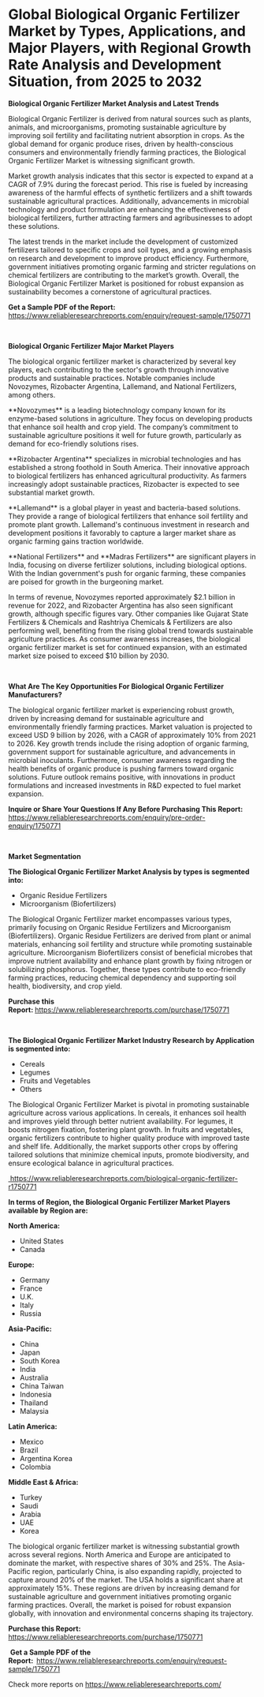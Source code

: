 <p><h1>Global Biological Organic Fertilizer Market by Types, Applications, and Major Players, with Regional Growth Rate Analysis and Development Situation, from 2025 to 2032</h1></p><p><strong>Biological Organic Fertilizer Market Analysis and Latest Trends</strong></p>
<p><p>Biological Organic Fertilizer is derived from natural sources such as plants, animals, and microorganisms, promoting sustainable agriculture by improving soil fertility and facilitating nutrient absorption in crops. As the global demand for organic produce rises, driven by health-conscious consumers and environmentally friendly farming practices, the Biological Organic Fertilizer Market is witnessing significant growth. </p><p>Market growth analysis indicates that this sector is expected to expand at a CAGR of 7.9% during the forecast period. This rise is fueled by increasing awareness of the harmful effects of synthetic fertilizers and a shift towards sustainable agricultural practices. Additionally, advancements in microbial technology and product formulation are enhancing the effectiveness of biological fertilizers, further attracting farmers and agribusinesses to adopt these solutions.</p><p>The latest trends in the market include the development of customized fertilizers tailored to specific crops and soil types, and a growing emphasis on research and development to improve product efficiency. Furthermore, government initiatives promoting organic farming and stricter regulations on chemical fertilizers are contributing to the market’s growth. Overall, the Biological Organic Fertilizer Market is positioned for robust expansion as sustainability becomes a cornerstone of agricultural practices.</p></p>
<p><strong>Get a Sample PDF of the Report:&nbsp;</strong> <a href="https://www.reliableresearchreports.com/enquiry/request-sample/1750771?utm_campaign=3020&utm_medium=2&utm_source=Github&utm_content=ia&utm_term=30032025&utm_id=biological-organic-fertilizer">https://www.reliableresearchreports.com/enquiry/request-sample/1750771</a></p>
<p>&nbsp;</p>
<p><strong>Biological Organic Fertilizer Major Market Players</strong></p>
<p><p>The biological organic fertilizer market is characterized by several key players, each contributing to the sector's growth through innovative products and sustainable practices. Notable companies include Novozymes, Rizobacter Argentina, Lallemand, and National Fertilizers, among others.</p><p>**Novozymes** is a leading biotechnology company known for its enzyme-based solutions in agriculture. They focus on developing products that enhance soil health and crop yield. The company’s commitment to sustainable agriculture positions it well for future growth, particularly as demand for eco-friendly solutions rises.</p><p>**Rizobacter Argentina** specializes in microbial technologies and has established a strong foothold in South America. Their innovative approach to biological fertilizers has enhanced agricultural productivity. As farmers increasingly adopt sustainable practices, Rizobacter is expected to see substantial market growth.</p><p>**Lallemand** is a global player in yeast and bacteria-based solutions. They provide a range of biological fertilizers that enhance soil fertility and promote plant growth. Lallemand's continuous investment in research and development positions it favorably to capture a larger market share as organic farming gains traction worldwide.</p><p>**National Fertilizers** and **Madras Fertilizers** are significant players in India, focusing on diverse fertilizer solutions, including biological options. With the Indian government's push for organic farming, these companies are poised for growth in the burgeoning market.</p><p>In terms of revenue, Novozymes reported approximately $2.1 billion in revenue for 2022, and Rizobacter Argentina has also seen significant growth, although specific figures vary. Other companies like Gujarat State Fertilizers & Chemicals and Rashtriya Chemicals & Fertilizers are also performing well, benefiting from the rising global trend towards sustainable agriculture practices. As consumer awareness increases, the biological organic fertilizer market is set for continued expansion, with an estimated market size poised to exceed $10 billion by 2030.</p></p>
<p>&nbsp;</p>
<p><strong>What Are The Key Opportunities For Biological Organic Fertilizer Manufacturers?</strong></p>
<p><p>The biological organic fertilizer market is experiencing robust growth, driven by increasing demand for sustainable agriculture and environmentally friendly farming practices. Market valuation is projected to exceed USD 9 billion by 2026, with a CAGR of approximately 10% from 2021 to 2026. Key growth trends include the rising adoption of organic farming, government support for sustainable agriculture, and advancements in microbial inoculants. Furthermore, consumer awareness regarding the health benefits of organic produce is pushing farmers toward organic solutions. Future outlook remains positive, with innovations in product formulations and increased investments in R&D expected to fuel market expansion.</p></p>
<p><strong>Inquire or Share Your Questions If Any Before Purchasing This Report:</strong> <a href="https://www.reliableresearchreports.com/enquiry/pre-order-enquiry/1750771?utm_campaign=3020&utm_medium=2&utm_source=Github&utm_content=ia&utm_term=30032025&utm_id=biological-organic-fertilizer">https://www.reliableresearchreports.com/enquiry/pre-order-enquiry/1750771</a></p>
<p>&nbsp;</p>
<p><strong>Market Segmentation</strong></p>
<p><strong>The Biological Organic Fertilizer Market Analysis by types is segmented into:</strong></p>
<p><ul><li>Organic Residue Fertilizers</li><li>Microorganism (Biofertilizers)</li></ul></p>
<p><p>The Biological Organic Fertilizer market encompasses various types, primarily focusing on Organic Residue Fertilizers and Microorganism (Biofertilizers). Organic Residue Fertilizers are derived from plant or animal materials, enhancing soil fertility and structure while promoting sustainable agriculture. Microorganism Biofertilizers consist of beneficial microbes that improve nutrient availability and enhance plant growth by fixing nitrogen or solubilizing phosphorus. Together, these types contribute to eco-friendly farming practices, reducing chemical dependency and supporting soil health, biodiversity, and crop yield.</p></p>
<p><strong>Purchase this Report:&nbsp;</strong><a href="https://www.reliableresearchreports.com/purchase/1750771?utm_campaign=3020&utm_medium=2&utm_source=Github&utm_content=ia&utm_term=30032025&utm_id=biological-organic-fertilizer">https://www.reliableresearchreports.com/purchase/1750771</a></p>
<p>&nbsp;</p>
<p><strong>The Biological Organic Fertilizer Market Industry Research by Application is segmented into:</strong></p>
<p><ul><li>Cereals</li><li>Legumes</li><li>Fruits and Vegetables</li><li>Others</li></ul></p>
<p><p>The Biological Organic Fertilizer Market is pivotal in promoting sustainable agriculture across various applications. In cereals, it enhances soil health and improves yield through better nutrient availability. For legumes, it boosts nitrogen fixation, fostering plant growth. In fruits and vegetables, organic fertilizers contribute to higher quality produce with improved taste and shelf life. Additionally, the market supports other crops by offering tailored solutions that minimize chemical inputs, promote biodiversity, and ensure ecological balance in agricultural practices.</p></p>
<p><a href="https://www.reliableresearchreports.com/biological-organic-fertilizer-r1750771?utm_campaign=3020&utm_medium=2&utm_source=Github&utm_content=ia&utm_term=30032025&utm_id=biological-organic-fertilizer">&nbsp;https://www.reliableresearchreports.com/biological-organic-fertilizer-r1750771</a></p>
<p><strong>In terms of Region, the Biological Organic Fertilizer Market Players available by Region are:</strong></p>
<p>
    <p> <strong> North America: </strong>
        <ul>
            <li>United States</li>
            <li>Canada</li>
        </ul>
        </p> 
    <p> <strong> Europe: </strong>
        <ul>
            <li>Germany</li>
            <li>France</li>
            <li>U.K.</li>
            <li>Italy</li>
            <li>Russia</li>
        </ul>
        </p> 
    <p> <strong> Asia-Pacific: </strong>
        <ul>
            <li>China</li>
            <li>Japan</li>
            <li>South Korea</li>
            <li>India</li>
            <li>Australia</li>
            <li>China Taiwan</li>
            <li>Indonesia</li>
            <li>Thailand</li>
            <li>Malaysia</li>
        </ul>
        </p> 
    <p> <strong> Latin America: </strong>
        <ul>
            <li>Mexico</li>
            <li>Brazil</li>
            <li>Argentina Korea</li>
            <li>Colombia</li>
        </ul>
        </p> 
    <p> <strong> Middle East & Africa: </strong>
        <ul>
            <li>Turkey</li>
            <li>Saudi</li>
            <li>Arabia</li>
            <li>UAE</li>
            <li>Korea</li>
        </ul>
    </p>
    </p>
<p><p>The biological organic fertilizer market is witnessing substantial growth across several regions. North America and Europe are anticipated to dominate the market, with respective shares of 30% and 25%. The Asia-Pacific region, particularly China, is also expanding rapidly, projected to capture around 20% of the market. The USA holds a significant share at approximately 15%. These regions are driven by increasing demand for sustainable agriculture and government initiatives promoting organic farming practices. Overall, the market is poised for robust expansion globally, with innovation and environmental concerns shaping its trajectory.</p></p>
<p><strong>Purchase this Report: </strong><a href="https://www.reliableresearchreports.com/purchase/1750771?utm_campaign=3020&utm_medium=2&utm_source=Github&utm_content=ia&utm_term=30032025&utm_id=biological-organic-fertilizer">https://www.reliableresearchreports.com/purchase/1750771</a></p>
<p>&nbsp;<strong>Get a Sample PDF of the Report:&nbsp;&nbsp;</strong><a href="https://www.reliableresearchreports.com/enquiry/request-sample/1750771?utm_campaign=3020&utm_medium=2&utm_source=Github&utm_content=ia&utm_term=30032025&utm_id=biological-organic-fertilizer">https://www.reliableresearchreports.com/enquiry/request-sample/1750771</a></p>
<p><strong></strong></p>
<p>Check more reports on <a href="https://www.reliableresearchreports.com/?utm_campaign=3020&utm_medium=2&utm_source=Github&utm_content=ia&utm_term=30032025&utm_id=biological-organic-fertilizer">https://www.reliableresearchreports.com/</a></p>